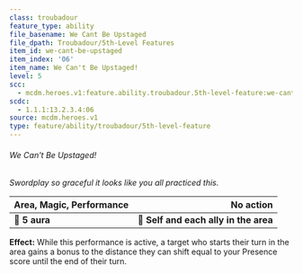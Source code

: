 ```yaml
---
class: troubadour
feature_type: ability
file_basename: We Cant Be Upstaged
file_dpath: Troubadour/5th-Level Features
item_id: we-cant-be-upstaged
item_index: '06'
item_name: We Can't Be Upstaged!
level: 5
scc:
  - mcdm.heroes.v1:feature.ability.troubadour.5th-level-feature:we-cant-be-upstaged
scdc:
  - 1.1.1:13.2.3.4:06
source: mcdm.heroes.v1
type: feature/ability/troubadour/5th-level-feature
---
```


###### We Can't Be Upstaged!

*Swordplay so graceful it looks like you all practiced this.*

| **Area, Magic, Performance** |                         **No action** |
| ---------------------------- | ------------------------------------: |
| **📏 5 aura**                | **🎯 Self and each ally in the area** |

**Effect:** While this performance is active, a target who starts their turn in the area gains a bonus to the distance they can shift equal to your Presence score until the end of their turn.
